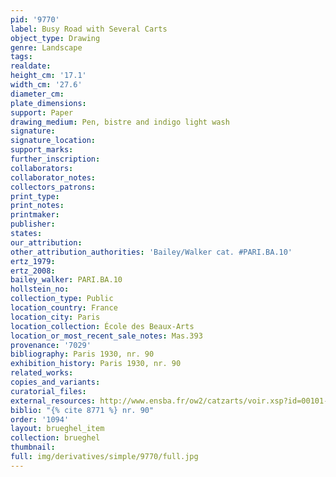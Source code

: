 ```yaml
---
pid: '9770'
label: Busy Road with Several Carts
object_type: Drawing
genre: Landscape
tags: 
realdate: 
height_cm: '17.1'
width_cm: '27.6'
diameter_cm: 
plate_dimensions: 
support: Paper
drawing_medium: Pen, bistre and indigo light wash
signature: 
signature_location: 
support_marks: 
further_inscription: 
collaborators: 
collaborator_notes: 
collectors_patrons: 
print_type: 
print_notes: 
printmaker: 
publisher: 
states: 
our_attribution: 
other_attribution_authorities: 'Bailey/Walker cat. #PARI.BA.10'
ertz_1979: 
ertz_2008: 
bailey_walker: PARI.BA.10
hollstein_no: 
collection_type: Public
location_country: France
location_city: Paris
location_collection: École des Beaux-Arts
location_or_most_recent_sale_notes: Mas.393
provenance: '7029'
bibliography: Paris 1930, nr. 90
exhibition_history: Paris 1930, nr. 90
related_works: 
copies_and_variants: 
curatorial_files: 
external_resources: http://www.ensba.fr/ow2/catzarts/voir.xsp?id=00101-23836&qid=sdx_q3&n=9&sf=&e=
biblio: "{% cite 8771 %} nr. 90"
order: '1094'
layout: brueghel_item
collection: brueghel
thumbnail: 
full: img/derivatives/simple/9770/full.jpg
---
```

